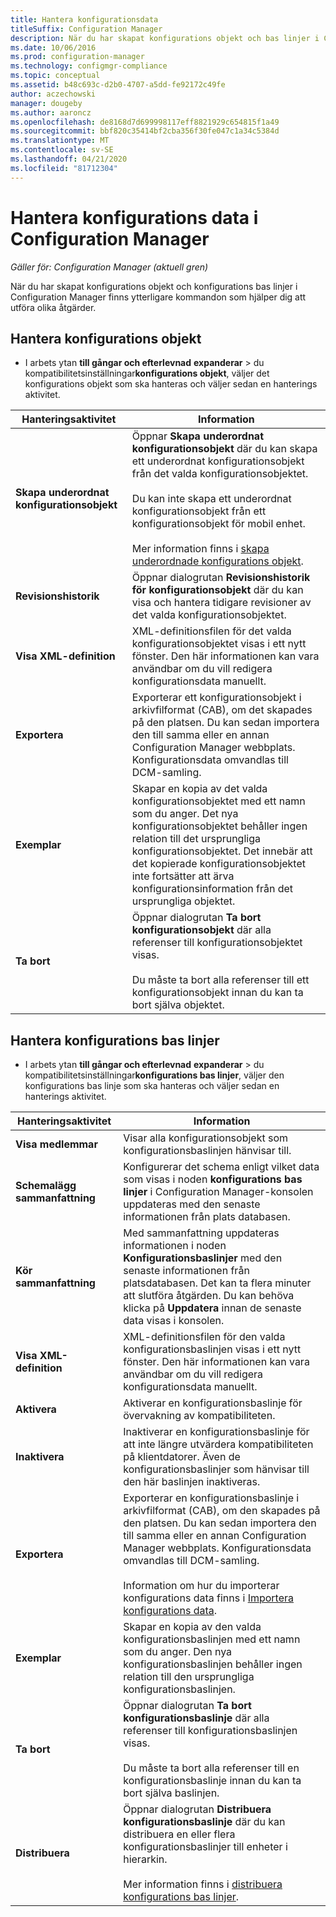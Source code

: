 ```yaml
---
title: Hantera konfigurationsdata
titleSuffix: Configuration Manager
description: När du har skapat konfigurations objekt och bas linjer i Configuration Manager kan du använda andra kommandon för att utföra olika åtgärder.
ms.date: 10/06/2016
ms.prod: configuration-manager
ms.technology: configmgr-compliance
ms.topic: conceptual
ms.assetid: b48c693c-d2b0-4707-a5dd-fe92172c49fe
author: aczechowski
manager: dougeby
ms.author: aaroncz
ms.openlocfilehash: de8168d7d699998117eff8821929c654815f1a49
ms.sourcegitcommit: bbf820c35414bf2cba356f30fe047c1a34c5384d
ms.translationtype: MT
ms.contentlocale: sv-SE
ms.lasthandoff: 04/21/2020
ms.locfileid: "81712304"
---
```

# <a name="manage-configuration-data-in-configuration-manager"></a>Hantera konfigurations data i Configuration Manager

*Gäller för: Configuration Manager (aktuell gren)*

När du har skapat konfigurations objekt och konfigurations bas linjer i Configuration Manager finns ytterligare kommandon som hjälper dig att utföra olika åtgärder.  

## <a name="manage-configuration-items"></a>Hantera konfigurations objekt  

-   I arbets ytan **till gångar och efterlevnad** **expanderar** > du kompatibilitetsinställningar**konfigurations objekt**, väljer det konfigurations objekt som ska hanteras och väljer sedan en hanterings aktivitet.  

|Hanteringsaktivitet|Information|  
|---------------------|-------------|  
|**Skapa underordnat konfigurationsobjekt**|Öppnar **Skapa underordnat konfigurationsobjekt** där du kan skapa ett underordnat konfigurationsobjekt från det valda konfigurationsobjektet.<br /><br /> Du kan inte skapa ett underordnat konfigurationsobjekt från ett konfigurationsobjekt för mobil enhet.<br /><br /> Mer information finns i [skapa underordnade konfigurations objekt](../../compliance/deploy-use/create-child-configuration-items.md).|  
|**Revisionshistorik**|Öppnar dialogrutan **Revisionshistorik för konfigurationsobjekt** där du kan visa och hantera tidigare revisioner av det valda konfigurationsobjektet.|  
|**Visa XML-definition**|XML-definitionsfilen för det valda konfigurationsobjektet visas i ett nytt fönster. Den här informationen kan vara användbar om du vill redigera konfigurationsdata manuellt.|  
|**Exportera**|Exporterar ett konfigurationsobjekt i arkivfilformat (CAB), om det skapades på den platsen. Du kan sedan importera den till samma eller en annan Configuration Manager webbplats. Konfigurationsdata omvandlas till DCM-samling.|  
|**Exemplar**|Skapar en kopia av det valda konfigurationsobjektet med ett namn som du anger. Det nya konfigurationsobjektet behåller ingen relation till det ursprungliga konfigurationsobjektet. Det innebär att det kopierade konfigurationsobjektet inte fortsätter att ärva konfigurationsinformation från det ursprungliga objektet.|  
|**Ta bort**|Öppnar dialogrutan **Ta bort konfigurationsobjekt** där alla referenser till konfigurationsobjektet visas.<br /><br /> Du måste ta bort alla referenser till ett konfigurationsobjekt innan du kan ta bort själva objektet.|  

## <a name="manage-configuration-baselines"></a>Hantera konfigurations bas linjer  

-   I arbets ytan **till gångar och efterlevnad** **expanderar** > du kompatibilitetsinställningar**konfigurations bas linjer**, väljer den konfigurations bas linje som ska hanteras och väljer sedan en hanterings aktivitet.  


|Hanteringsaktivitet|Information|  
|---------------------|-------------|  
|**Visa medlemmar**|Visar alla konfigurationsobjekt som konfigurationsbaslinjen hänvisar till.|  
|**Schemalägg sammanfattning**|Konfigurerar det schema enligt vilket data som visas i noden **konfigurations bas linjer** i Configuration Manager-konsolen uppdateras med den senaste informationen från plats databasen.|  
|**Kör sammanfattning**|Med sammanfattning uppdateras informationen i noden **Konfigurationsbaslinjer** med den senaste informationen från platsdatabasen. Det kan ta flera minuter att slutföra åtgärden. Du kan behöva klicka på **Uppdatera** innan de senaste data visas i konsolen.|  
|**Visa XML-definition**|XML-definitionsfilen för den valda konfigurationsbaslinjen visas i ett nytt fönster. Den här informationen kan vara användbar om du vill redigera konfigurationsdata manuellt.|  
|**Aktivera**|Aktiverar en konfigurationsbaslinje för övervakning av kompatibiliteten.|  
|**Inaktivera**|Inaktiverar en konfigurationsbaslinje för att inte längre utvärdera kompatibiliteten på klientdatorer. Även de konfigurationsbaslinjer som hänvisar till den här baslinjen inaktiveras.|  
|**Exportera**|Exporterar en konfigurationsbaslinje i arkivfilformat (CAB), om den skapades på den platsen. Du kan sedan importera den till samma eller en annan Configuration Manager webbplats. Konfigurationsdata omvandlas till DCM-samling.<br /><br /> Information om hur du importerar konfigurations data finns i [Importera konfigurations data](../../compliance/deploy-use/import-configuration-data.md).|  
|**Exemplar**|Skapar en kopia av den valda konfigurationsbaslinjen med ett namn som du anger. Den nya konfigurationsbaslinjen behåller ingen relation till den ursprungliga konfigurationsbaslinjen.|  
|**Ta bort**|Öppnar dialogrutan **Ta bort konfigurationsbaslinje** där alla referenser till konfigurationsbaslinjen visas.<br /><br /> Du måste ta bort alla referenser till en konfigurationsbaslinje innan du kan ta bort själva baslinjen.|  
|**Distribuera**|Öppnar dialogrutan **Distribuera konfigurationsbaslinje** där du kan distribuera en eller flera konfigurationsbaslinjer till enheter i hierarkin.<br /><br /> Mer information finns i [distribuera konfigurations bas linjer](../../compliance/deploy-use/deploy-configuration-baselines.md).|  
